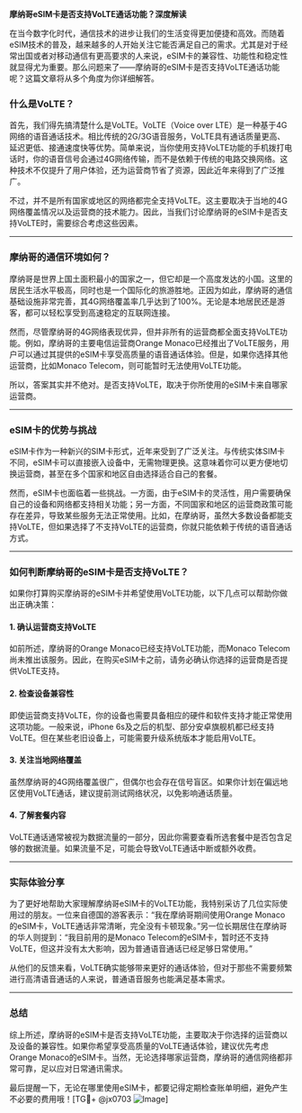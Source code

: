 **摩纳哥eSIM卡是否支持VoLTE通话功能？深度解读**

在当今数字化时代，通信技术的进步让我们的生活变得更加便捷和高效。而随着eSIM技术的普及，越来越多的人开始关注它能否满足自己的需求。尤其是对于经常出国或者对移动通信有更高要求的人来说，eSIM卡的兼容性、功能性和稳定性就显得尤为重要。那么问题来了——摩纳哥的eSIM卡是否支持VoLTE通话功能呢？这篇文章将从多个角度为你详细解答。

### 什么是VoLTE？
首先，我们得先搞清楚什么是VoLTE。VoLTE（Voice over LTE）是一种基于4G网络的语音通话技术。相比传统的2G/3G语音服务，VoLTE具有通话质量更高、延迟更低、接通速度快等优势。简单来说，当你使用支持VoLTE功能的手机拨打电话时，你的语音信号会通过4G网络传输，而不是依赖于传统的电路交换网络。这种技术不仅提升了用户体验，还为运营商节省了资源，因此近年来得到了广泛推广。

不过，并不是所有国家或地区的网络都完全支持VoLTE。这主要取决于当地的4G网络覆盖情况以及运营商的技术能力。因此，当我们讨论摩纳哥的eSIM卡是否支持VoLTE时，需要综合考虑这些因素。

---

### 摩纳哥的通信环境如何？
摩纳哥是世界上国土面积最小的国家之一，但它却是一个高度发达的小国。这里的居民生活水平极高，同时也是一个国际化的旅游胜地。正因为如此，摩纳哥的通信基础设施非常完善，其4G网络覆盖率几乎达到了100%。无论是本地居民还是游客，都可以轻松享受到高速稳定的互联网连接。

然而，尽管摩纳哥的4G网络表现优异，但并非所有的运营商都全面支持VoLTE功能。例如，摩纳哥的主要电信运营商Orange Monaco已经推出了VoLTE服务，用户可以通过其提供的eSIM卡享受高质量的语音通话体验。但是，如果你选择其他运营商，比如Monaco Telecom，则可能暂时无法使用VoLTE功能。

所以，答案其实并不绝对。是否支持VoLTE，取决于你所使用的eSIM卡来自哪家运营商。

---

### eSIM卡的优势与挑战
eSIM卡作为一种新兴的SIM卡形式，近年来受到了广泛关注。与传统实体SIM卡不同，eSIM卡可以直接嵌入设备中，无需物理更换。这意味着你可以更方便地切换运营商，甚至在多个国家和地区自由选择适合自己的套餐。

然而，eSIM卡也面临着一些挑战。一方面，由于eSIM卡的灵活性，用户需要确保自己的设备和网络都支持相关功能；另一方面，不同国家和地区的运营商政策可能存在差异，导致某些服务无法正常使用。比如，在摩纳哥，虽然大多数设备都能支持VoLTE，但如果选择了不支持VoLTE的运营商，你就只能依赖于传统的语音通话方式。

---

### 如何判断摩纳哥的eSIM卡是否支持VoLTE？
如果你打算购买摩纳哥的eSIM卡并希望使用VoLTE功能，以下几点可以帮助你做出正确决策：

#### 1. 确认运营商支持VoLTE
如前所述，摩纳哥的Orange Monaco已经支持VoLTE功能，而Monaco Telecom尚未推出该服务。因此，在购买eSIM卡之前，请务必确认你选择的运营商是否提供VoLTE支持。

#### 2. 检查设备兼容性
即使运营商支持VoLTE，你的设备也需要具备相应的硬件和软件支持才能正常使用这项功能。一般来说，iPhone 6s及之后的机型、部分安卓旗舰机都已经支持VoLTE。但在某些老旧设备上，可能需要升级系统版本才能启用VoLTE。

#### 3. 关注当地网络覆盖
虽然摩纳哥的4G网络覆盖很广，但偶尔也会存在信号盲区。如果你计划在偏远地区使用VoLTE通话，建议提前测试网络状况，以免影响通话质量。

#### 4. 了解套餐内容
VoLTE通话通常被视为数据流量的一部分，因此你需要查看所选套餐中是否包含足够的数据流量。如果流量不足，可能会导致VoLTE通话中断或额外收费。

---

### 实际体验分享
为了更好地帮助大家理解摩纳哥eSIM卡的VoLTE功能，我特别采访了几位实际使用过的朋友。一位来自德国的游客表示：“我在摩纳哥期间使用Orange Monaco的eSIM卡，VoLTE通话非常清晰，完全没有卡顿现象。”另一位长期居住在摩纳哥的华人则提到：“我目前用的是Monaco Telecom的eSIM卡，暂时还不支持VoLTE，但这并没有太大影响，因为普通语音通话已经足够日常使用。”

从他们的反馈来看，VoLTE确实能够带来更好的通话体验，但对于那些不需要频繁进行高清语音通话的人来说，普通语音服务也能满足基本需求。

---

### 总结
综上所述，摩纳哥的eSIM卡是否支持VoLTE功能，主要取决于你选择的运营商以及设备的兼容性。如果你希望享受高质量的VoLTE通话体验，建议优先考虑Orange Monaco的eSIM卡。当然，无论选择哪家运营商，摩纳哥的通信网络都非常可靠，足以应对日常通讯需求。

最后提醒一下，无论在哪里使用eSIM卡，都要记得定期检查账单明细，避免产生不必要的费用哦！[TG💪+ @jx0703 ![Image](https://github.com/user-attachments/assets/dbca1d08-cadb-493c-b0ec-ad6f7a83f270)]